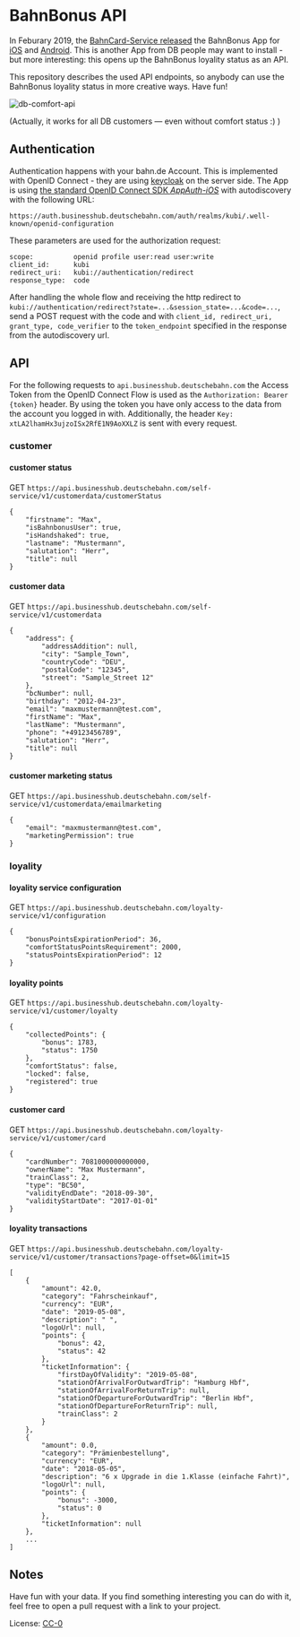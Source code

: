 BahnBonus API
==============

In Feburary 2019, the [BahnCard-Service released](https://www.bahn.de/p/view/service/mobile/bahnbonus-app.shtml) the BahnBonus App for [iOS](https://itunes.apple.com/de/app/bahnbonus/id1436948507) and [Android](https://play.google.com/store/apps/details?id=com.deutschebahn.bahnbonus). This is another App from DB people may want to install - but more interesting: this opens up the BahnBonus loyality status as an API.

This repository describes the used API endpoints, so anybody can use the BahnBonus loyality status in more creative ways. Have fun!

![db-comfort-api](https://user-images.githubusercontent.com/172415/52875440-a3679800-3154-11e9-8755-149f335ccb17.png)

(Actually, it works for all DB customers — even without comfort status :) )

Authentication
--------------

Authentication happens with your bahn.de Account. This is implemented with OpenID Connect - they are using [keycloak](https://www.keycloak.org) on the server side. The App is using [the standard OpenID Connect SDK _AppAuth-iOS_](https://github.com/openid/AppAuth-iOS) with autodiscovery with the following URL:

```
https://auth.businesshub.deutschebahn.com/auth/realms/kubi/.well-known/openid-configuration
```

These parameters are used for the authorization request:

```
scope:          openid profile user:read user:write
client_id:      kubi
redirect_uri:   kubi://authentication/redirect
response_type:	code
```

After handling the whole flow and receiving the http redirect to `kubi://authentication/redirect?state=...&session_state=...&code=...`, send a POST request with the code and with `client_id, redirect_uri, grant_type, code_verifier` to the `token_endpoint` specified in the response from the autodiscovery url.

API
---

For the following requests to `api.businesshub.deutschebahn.com` the Access Token from the OpenID Connect Flow is used as the `Authorization: Bearer {token}` header. By using the token you have only access to the data from the account you logged in with. Additionally, the header `Key: xtLA2lhamHx3ujzoISx2RfE1N9AoXXLZ` is sent with every request.

### customer

#### customer status
GET `https://api.businesshub.deutschebahn.com/self-service/v1/customerdata/customerStatus`
```
{
    "firstname": "Max",
    "isBahnbonusUser": true,
    "isHandshaked": true,
    "lastname": "Mustermann",
    "salutation": "Herr",
    "title": null
}
```

#### customer data
GET `https://api.businesshub.deutschebahn.com/self-service/v1/customerdata`
```
{
    "address": {
        "addressAddition": null,
        "city": "Sample_Town",
        "countryCode": "DEU",
        "postalCode": "12345",
        "street": "Sample_Street 12"
    },
    "bcNumber": null,
    "birthday": "2012-04-23",
    "email": "maxmustermann@test.com",
    "firstName": "Max",
    "lastName": "Mustermann",
    "phone": "+49123456789",
    "salutation": "Herr",
    "title": null
}
```

#### customer marketing status
GET `https://api.businesshub.deutschebahn.com/self-service/v1/customerdata/emailmarketing`
```
{
    "email": "maxmustermann@test.com",
    "marketingPermission": true
}
```

### loyality

#### loyality service configuration
GET `https://api.businesshub.deutschebahn.com/loyalty-service/v1/configuration`
```
{
    "bonusPointsExpirationPeriod": 36,
    "comfortStatusPointsRequirement": 2000,
    "statusPointsExpirationPeriod": 12
}
```

#### loyality points
GET `https://api.businesshub.deutschebahn.com/loyalty-service/v1/customer/loyalty`
```
{
    "collectedPoints": {
        "bonus": 1783,
        "status": 1750
    },
    "comfortStatus": false,
    "locked": false,
    "registered": true
}
```

#### customer card
GET `https://api.businesshub.deutschebahn.com/loyalty-service/v1/customer/card`
```
{
    "cardNumber": 7081000000000000,
    "ownerName": "Max Mustermann",
    "trainClass": 2,
    "type": "BC50",
    "validityEndDate": "2018-09-30",
    "validityStartDate": "2017-01-01"
}
```

#### loyality transactions
GET `https://api.businesshub.deutschebahn.com/loyalty-service/v1/customer/transactions?page-offset=0&limit=15`

```
[
    {
        "amount": 42.0,
        "category": "Fahrscheinkauf",
        "currency": "EUR",
        "date": "2019-05-08",
        "description": " ",
        "logoUrl": null,
        "points": {
            "bonus": 42,
            "status": 42
        },
        "ticketInformation": {
            "firstDayOfValidity": "2019-05-08",
            "stationOfArrivalForOutwardTrip": "Hamburg Hbf",
            "stationOfArrivalForReturnTrip": null,
            "stationOfDepartureForOutwardTrip": "Berlin Hbf",
            "stationOfDepartureForReturnTrip": null,
            "trainClass": 2
        }
    },
    {
        "amount": 0.0,
        "category": "Prämienbestellung",
        "currency": "EUR",
        "date": "2018-05-05",
        "description": "6 x Upgrade in die 1.Klasse (einfache Fahrt)",
        "logoUrl": null,
        "points": {
            "bonus": -3000,
            "status": 0
        },
        "ticketInformation": null
    },
    ...
]
```

Notes
-----
Have fun with your data. If you find something interesting you can do with it, feel free to open a pull request with a link to your project.

License: [CC-0](https://creativecommons.org/publicdomain/zero/1.0/deed)
